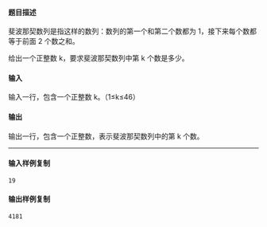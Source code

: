 #### 题目描述

斐波那契数列是指这样的数列：数列的第一个和第二个数都为 1，接下来每个数都等于前面 2 个数之和。

给出一个正整数 k，要求斐波那契数列中第 k 个数是多少。

#### 输入

输入一行，包含一个正整数 k。（1≤k≤46）

#### 输出

输出一行，包含一个正整数，表示斐波那契数列中的第 k 个数。

___

#### 输入样例复制

```
19
```

#### 输出样例复制

```
4181
```